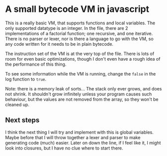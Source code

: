 # A small bytecode VM in javascript

This is a really basic VM, that supports functions and local variables. The only
supported datatype is an integer. In the file, there are 2 implementations of a
factorial function; one recursive, and one iterative. There is no parser or
lexer, nor is there a language to go with the VM, so any code written for it
needs to be in plain bytecode.

The instruction set of the VM is at the very top of the file. There is lots of
room for even basic optimizations, though I don't even have a rough idea of the
performance of this thing.

To see some information while the VM is running, change the `false` in the log
function to `true`.

Note: there is a memory leak of sorts... The stack only ever grows, and does not
shrink. It shouldn't grow infinitely unless your program causes such behaviour,
but the values are not removed from the array, so they won't be cleaned up.

## Next steps

I think the next thing I will try and implement with this is global variables.
Maybe before that I will throw together a lexer and parser to make generating
code (much) easier. Later on down the line, if I feel like it, I might look into
closures, but I have no clue where to start there.
